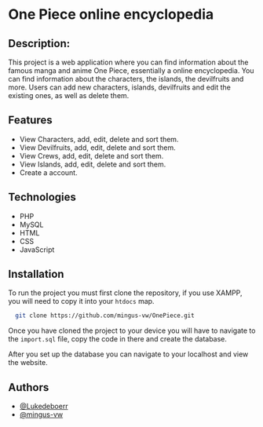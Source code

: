 # One Piece online encyclopedia

## Description: 
This project is a web application where you can find information about the famous manga and anime One Piece, essentially a online encyclopedia. You can find information about the characters, the islands, the devilfruits and more. Users can add new characters, islands, devilfruits and edit the existing ones, as well as delete them.

## Features
- View Characters, add, edit, delete and sort them.
- View Devilfruits, add, edit, delete and sort them.
- View Crews, add, edit, delete and sort them.
- View Islands, add, edit, delete and sort them.
- Create a account.

## Technologies
- PHP
- MySQL
- HTML
- CSS
- JavaScript

## Installation
To run the project you must first clone the repository, if you use XAMPP, you will need to copy it into your `htdocs` map.

```bash
  git clone https://github.com/mingus-vw/OnePiece.git
```

Once you have cloned the project to your device you will have to navigate to the `import.sql` file, copy the code in there and create the database.

After you set up the database you can navigate to your localhost and view the website.

## Authors
- [@Lukedeboerr](https://github.com/Lukedeboerr)
- [@mingus-vw](https://www.github.com/mingus-vw)

